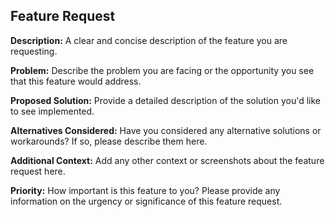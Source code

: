 
## Feature Request

**Description:**
A clear and concise description of the feature you are requesting.

**Problem:**
Describe the problem you are facing or the opportunity you see that this feature would address.

**Proposed Solution:**
Provide a detailed description of the solution you'd like to see implemented.

**Alternatives Considered:**
Have you considered any alternative solutions or workarounds? If so, please describe them here.

**Additional Context:**
Add any other context or screenshots about the feature request here.

**Priority:**
How important is this feature to you? Please provide any information on the urgency or significance of this feature request.
